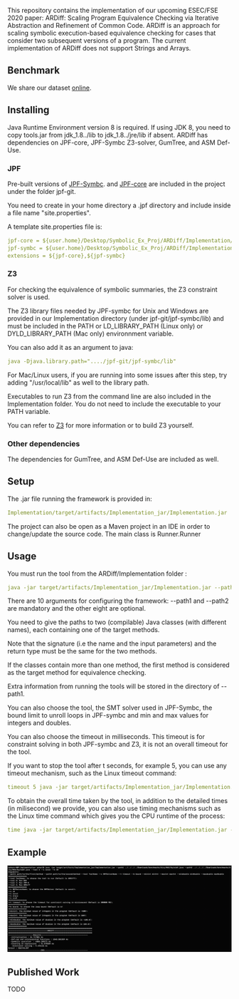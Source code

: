 This repository contains the implementation of our upcoming ESEC/FSE 2020 paper: ARDiff: Scaling Program Equivalence Checking via Iterative Abstraction and Refinement of Common Code. 
ARDiff is an approach for scaling symbolic execution-based equivalence checking for cases that consider two subsequent versions of a program.
The current implementation of ARDiff does not support Strings and Arrays.

## Benchmark 
We share our dataset [online](https://github.com/anonymousresearcher2020/ARDiff/tree/master/benchmarks).

## Installing
Java Runtime Environment version 8 is required. If using JDK 8, you need to copy tools.jar from jdk_1.8../lib to jdk_1.8../jre/lib if absent.
ARDiff has dependencies on JPF-core, JPF-Symbc Z3-solver, GumTree, and ASM Def-Use. 

### JPF
Pre-built versions of [JPF-Symbc](https://github.com/SymbolicPathFinder/jpf-symbc). and [JPF-core](https://https://github.com/javapathfinder/jpf-core) are included in the project under the folder jpf-git.

You need to create in your home directory a .jpf directory and include inside a file name "site.properties". 

A template site.properties file is:
````yaml
jpf-core = ${user.home}/Desktop/Symbolic_Ex_Proj/ARDiff/Implementation/jpf-git/jpf-core
jpf-symbc = ${user.home}/Desktop/Symbolic_Ex_Proj/ARDiff/Implementation/jpf-git/jpf-symbc
extensions = ${jpf-core},${jpf-symbc}
````
### Z3
For checking the equivalence of symbolic summaries, the Z3 constraint solver is used. 

The Z3 library files needed by JPF-symbc for Unix and Windows are provided in our Implementation directory (under jpf-git/jpf-symbc/lib) and must be included in the PATH or LD_LIBRARY_PATH (Linux only) or DYLD_LIBRARY_PATH (Mac only) environnment variable.

You can also add it as an argument to java:
````yaml
java -Djava.library.path="..../jpf-git/jpf-symbc/lib"
````

For Mac/Linux users, if you are running into some issues after this step, try adding "/usr/local/lib" as well to the library path.

Executables to run Z3 from the command line are also included in the Implementation folder. You do not need to include the executable to your PATH variable.

You can refer to [Z3](https://github.com/Z3Prover/z3) for more information or to build Z3 yourself.

### Other dependencies
The dependencies for GumTree, and ASM Def-Use are included as well.

## Setup
The .jar file running the framework is provided in:
```yaml
Implementation/target/artifacts/Implementation_jar/Implementation.jar
```

The project can also be open as a Maven project in an IDE in order to change/update the source code. The main class is Runner.Runner

## Usage
You must run the tool from the ARDiff/Implementation folder :
```yaml
java -jar target/artifacts/Implementation_jar/Implementation.jar --path1 path/to/the/first/method --path2 path/to/the/second/method --tool ToolName --s SMTSolverName --t timeout --bound LoopBoundLimit --minint Integer --maxint Integer --mindouble Double --maxdouble Double
```

There are 10 arguments for configuring the framework: --path1 and --path2 are mandatory and the other eight are optional. 

You need to give the paths to two (compilable) Java classes (with different names), each containing one of the target methods.

Note that the signature (i.e the name and the input parameters) and the return type must be the same for the two methods.

If the classes contain more than one method, the first method is considered as the target method for equivalence checking. 

Extra information from running the tools will be stored in the directory of --path1.

You can also choose the tool, the SMT solver used in JPF-Symbc, the bound limit to unroll loops in JPF-symbc and min and max values for integers and doubles. 

You can also choose the timeout in milliseconds. This timeout is for constraint solving in both JPF-symbc and Z3, it is not an overall timeout for the tool. 

If you want to stop the tool after t seconds, for example 5, you can use any timeout mechanism, such as the Linux timeout command:  
```yaml
timeout 5 java -jar target/artifacts/Implementation_jar/Implementation.jar --path1 path/to/the/first/method --path2 path/to/the/second/method --tool ToolName --s SMTSolverName --t timeout --bound LoopBoundLimit --minint Integer --maxint Integer --mindouble Double --maxdouble Double
```
To obtain the overall time taken by the tool, in addition to the detailed times (in milisecond) we provide, you can also use timing mechanisms such as the Linux time command which gives you the CPU runtime of the process:
```yaml
time java -jar target/artifacts/Implementation_jar/Implementation.jar --path1 path/to/the/first/method --path2 path/to/the/second/method --tool ToolName --s SMTSolverName --t timeout --bound LoopBoundLimit --minint Integer --maxint Integer --mindouble Double --maxdouble Double
```

## Example
![](/img/eg.png)

## Published Work
TODO

